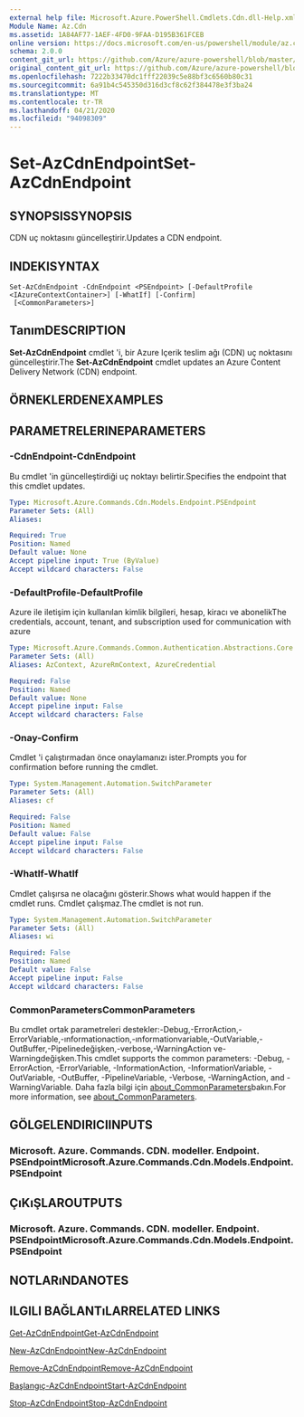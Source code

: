 ```yaml
---
external help file: Microsoft.Azure.PowerShell.Cmdlets.Cdn.dll-Help.xml
Module Name: Az.Cdn
ms.assetid: 1A84AF77-1AEF-4FD0-9FAA-D195B361FCEB
online version: https://docs.microsoft.com/en-us/powershell/module/az.cdn/set-azcdnendpoint
schema: 2.0.0
content_git_url: https://github.com/Azure/azure-powershell/blob/master/src/Cdn/Cdn/help/Set-AzCdnEndpoint.md
original_content_git_url: https://github.com/Azure/azure-powershell/blob/master/src/Cdn/Cdn/help/Set-AzCdnEndpoint.md
ms.openlocfilehash: 7222b33470dc1fff22039c5e88bf3c6560b80c31
ms.sourcegitcommit: 6a91b4c545350d316d3cf8c62f384478e3f3ba24
ms.translationtype: MT
ms.contentlocale: tr-TR
ms.lasthandoff: 04/21/2020
ms.locfileid: "94098309"
---
```

# <span data-ttu-id="c557e-101">Set-AzCdnEndpoint</span><span class="sxs-lookup"><span data-stu-id="c557e-101">Set-AzCdnEndpoint</span></span>

## <span data-ttu-id="c557e-102">SYNOPSIS</span><span class="sxs-lookup"><span data-stu-id="c557e-102">SYNOPSIS</span></span>
<span data-ttu-id="c557e-103">CDN uç noktasını güncelleştirir.</span><span class="sxs-lookup"><span data-stu-id="c557e-103">Updates a CDN endpoint.</span></span>

## <span data-ttu-id="c557e-104">INDEKI</span><span class="sxs-lookup"><span data-stu-id="c557e-104">SYNTAX</span></span>

```
Set-AzCdnEndpoint -CdnEndpoint <PSEndpoint> [-DefaultProfile <IAzureContextContainer>] [-WhatIf] [-Confirm]
 [<CommonParameters>]
```

## <span data-ttu-id="c557e-105">Tanım</span><span class="sxs-lookup"><span data-stu-id="c557e-105">DESCRIPTION</span></span>
<span data-ttu-id="c557e-106">**Set-AzCdnEndpoint** cmdlet 'i, bir Azure Içerik teslim ağı (CDN) uç noktasını güncelleştirir.</span><span class="sxs-lookup"><span data-stu-id="c557e-106">The **Set-AzCdnEndpoint** cmdlet updates an Azure Content Delivery Network (CDN) endpoint.</span></span>

## <span data-ttu-id="c557e-107">ÖRNEKLERDEN</span><span class="sxs-lookup"><span data-stu-id="c557e-107">EXAMPLES</span></span>

## <span data-ttu-id="c557e-108">PARAMETRELERINE</span><span class="sxs-lookup"><span data-stu-id="c557e-108">PARAMETERS</span></span>

### <span data-ttu-id="c557e-109">-CdnEndpoint</span><span class="sxs-lookup"><span data-stu-id="c557e-109">-CdnEndpoint</span></span>
<span data-ttu-id="c557e-110">Bu cmdlet 'in güncelleştirdiği uç noktayı belirtir.</span><span class="sxs-lookup"><span data-stu-id="c557e-110">Specifies the endpoint that this cmdlet updates.</span></span>

```yaml
Type: Microsoft.Azure.Commands.Cdn.Models.Endpoint.PSEndpoint
Parameter Sets: (All)
Aliases:

Required: True
Position: Named
Default value: None
Accept pipeline input: True (ByValue)
Accept wildcard characters: False
```

### <span data-ttu-id="c557e-111">-DefaultProfile</span><span class="sxs-lookup"><span data-stu-id="c557e-111">-DefaultProfile</span></span>
<span data-ttu-id="c557e-112">Azure ile iletişim için kullanılan kimlik bilgileri, hesap, kiracı ve abonelik</span><span class="sxs-lookup"><span data-stu-id="c557e-112">The credentials, account, tenant, and subscription used for communication with azure</span></span>

```yaml
Type: Microsoft.Azure.Commands.Common.Authentication.Abstractions.Core.IAzureContextContainer
Parameter Sets: (All)
Aliases: AzContext, AzureRmContext, AzureCredential

Required: False
Position: Named
Default value: None
Accept pipeline input: False
Accept wildcard characters: False
```

### <span data-ttu-id="c557e-113">-Onay</span><span class="sxs-lookup"><span data-stu-id="c557e-113">-Confirm</span></span>
<span data-ttu-id="c557e-114">Cmdlet 'i çalıştırmadan önce onaylamanızı ister.</span><span class="sxs-lookup"><span data-stu-id="c557e-114">Prompts you for confirmation before running the cmdlet.</span></span>

```yaml
Type: System.Management.Automation.SwitchParameter
Parameter Sets: (All)
Aliases: cf

Required: False
Position: Named
Default value: False
Accept pipeline input: False
Accept wildcard characters: False
```

### <span data-ttu-id="c557e-115">-WhatIf</span><span class="sxs-lookup"><span data-stu-id="c557e-115">-WhatIf</span></span>
<span data-ttu-id="c557e-116">Cmdlet çalışırsa ne olacağını gösterir.</span><span class="sxs-lookup"><span data-stu-id="c557e-116">Shows what would happen if the cmdlet runs.</span></span>
<span data-ttu-id="c557e-117">Cmdlet çalışmaz.</span><span class="sxs-lookup"><span data-stu-id="c557e-117">The cmdlet is not run.</span></span>

```yaml
Type: System.Management.Automation.SwitchParameter
Parameter Sets: (All)
Aliases: wi

Required: False
Position: Named
Default value: False
Accept pipeline input: False
Accept wildcard characters: False
```

### <span data-ttu-id="c557e-118">CommonParameters</span><span class="sxs-lookup"><span data-stu-id="c557e-118">CommonParameters</span></span>
<span data-ttu-id="c557e-119">Bu cmdlet ortak parametreleri destekler:-Debug,-ErrorAction,-ErrorVariable,-ınformationaction,-ınformationvariable,-OutVariable,-OutBuffer,-Pipelinedeğişken,-verbose,-WarningAction ve-Warningdeğişken.</span><span class="sxs-lookup"><span data-stu-id="c557e-119">This cmdlet supports the common parameters: -Debug, -ErrorAction, -ErrorVariable, -InformationAction, -InformationVariable, -OutVariable, -OutBuffer, -PipelineVariable, -Verbose, -WarningAction, and -WarningVariable.</span></span> <span data-ttu-id="c557e-120">Daha fazla bilgi için [about_CommonParameters](http://go.microsoft.com/fwlink/?LinkID=113216)bakın.</span><span class="sxs-lookup"><span data-stu-id="c557e-120">For more information, see [about_CommonParameters](http://go.microsoft.com/fwlink/?LinkID=113216).</span></span>

## <span data-ttu-id="c557e-121">GÖLGELENDIRICI</span><span class="sxs-lookup"><span data-stu-id="c557e-121">INPUTS</span></span>

### <span data-ttu-id="c557e-122">Microsoft. Azure. Commands. CDN. modeller. Endpoint. PSEndpoint</span><span class="sxs-lookup"><span data-stu-id="c557e-122">Microsoft.Azure.Commands.Cdn.Models.Endpoint.PSEndpoint</span></span>

## <span data-ttu-id="c557e-123">ÇıKıŞLAR</span><span class="sxs-lookup"><span data-stu-id="c557e-123">OUTPUTS</span></span>

### <span data-ttu-id="c557e-124">Microsoft. Azure. Commands. CDN. modeller. Endpoint. PSEndpoint</span><span class="sxs-lookup"><span data-stu-id="c557e-124">Microsoft.Azure.Commands.Cdn.Models.Endpoint.PSEndpoint</span></span>

## <span data-ttu-id="c557e-125">NOTLARıNDA</span><span class="sxs-lookup"><span data-stu-id="c557e-125">NOTES</span></span>

## <span data-ttu-id="c557e-126">ILGILI BAĞLANTıLAR</span><span class="sxs-lookup"><span data-stu-id="c557e-126">RELATED LINKS</span></span>

[<span data-ttu-id="c557e-127">Get-AzCdnEndpoint</span><span class="sxs-lookup"><span data-stu-id="c557e-127">Get-AzCdnEndpoint</span></span>](./Get-AzCdnEndpoint.md)

[<span data-ttu-id="c557e-128">New-AzCdnEndpoint</span><span class="sxs-lookup"><span data-stu-id="c557e-128">New-AzCdnEndpoint</span></span>](./New-AzCdnEndpoint.md)

[<span data-ttu-id="c557e-129">Remove-AzCdnEndpoint</span><span class="sxs-lookup"><span data-stu-id="c557e-129">Remove-AzCdnEndpoint</span></span>](./Remove-AzCdnEndpoint.md)

[<span data-ttu-id="c557e-130">Başlangıç-AzCdnEndpoint</span><span class="sxs-lookup"><span data-stu-id="c557e-130">Start-AzCdnEndpoint</span></span>](./Start-AzCdnEndpoint.md)

[<span data-ttu-id="c557e-131">Stop-AzCdnEndpoint</span><span class="sxs-lookup"><span data-stu-id="c557e-131">Stop-AzCdnEndpoint</span></span>](./Stop-AzCdnEndpoint.md)


